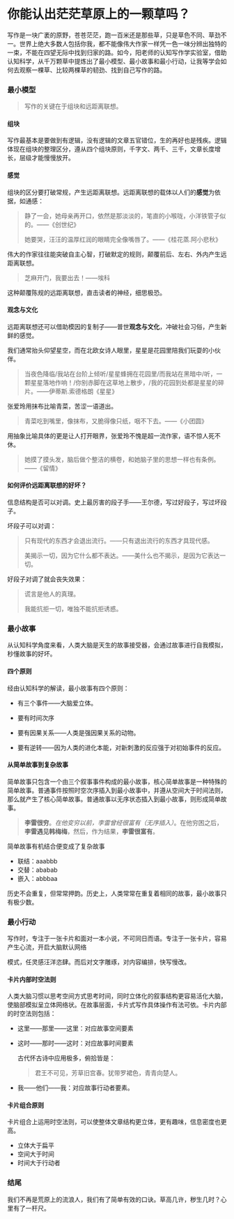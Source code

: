 # 你能认出茫茫草原上的一颗草吗？

写作是一块广袤的原野，苍苍茫茫，跑一百米还是那些草，只是草色不同、草劲不一。世界上绝大多数人包括你我，都不能像伟大作家一样凭一色一味分辨出独特的一束，不能在四望无际中找到归家的路。如今，阳老师的认知写作学实验室，借助认知科学，从千万颗草中提炼出了最小模型、最小故事和最小行动，让我等学会如何去观察一棵草、比较两棵草的韧劲、找到自己写作的路。

### 最小模型

> 写作的关键在于组块和远距离联想。

#### 组块

写作最基本是要做到有逻辑，没有逻辑的文章五官错位，生的再好也是残疾。逻辑体现在组块的整理区分，遵从四个组块原则，千字文、两千、三千，文章长度增长，层级才能慢慢放开。

#### 感觉

组块的区分要打破常规，产生远距离联想。远距离联想的载体以人们的**感觉**为依据，如通感：

> 静了一会，她母亲再开口，依然是那淡淡的，笔直的小喉咙，小洋铁管子似的。——《创世纪》
>
> 她要哭，汪汪的温厚红润的眼睛完全像嘴唇了。——《桂花蒸.阿小悲秋》

伟大的作家往往能突破自主心智，打破默定的规则，颠覆前后、左右、外内产生远距离联想。

> 芝麻开门，我要出去！——埃科

这种颠覆陈规的远距离联想，直击读者的神经，细思极恐。

#### 观念与文化

远距离联想还可以借助模因的复制子——普世**观念与文化**，冲破社会习俗，产生新鲜的感觉。

我们通常抬头仰望星空，而在北欧女诗人眼里，星星是花园里陪我们玩耍的小伙伴。

> 当夜色降临/我站在台阶上倾听/星星蜂拥在花园里/而我站在黑暗中/听，一颗星星落地作响！/你别赤脚在这草地上散步，/我的花园到处都是星星的碎片。——伊蒂斯.索德格朗《星星》

张爱玲用抹布比喻青菜，苦涩一语道出。

> 青菜吃到嘴里，像抹布，又脆得像只纸，咽不下去。——《小团圆》

用抽象比喻具体的更是让人打开眼界，张爱玲不愧是超一流作家，语不惊人死不休。

> 她摸了摸头发，脑后做个整洁的横卷，和她脑子里的思想一样也有条例。——《留情》

#### 如何评价远距离联想的好坏？

信息结构是否可以对调。史上最厉害的段子手——王尔德，写过好段子，写过坏段子。

坏段子可以对调：

> 只有现代的东西才会退出流行。——只有退出流行的东西才具现代感。
>
> 美揭示一切，因为它什么都不表达。——美什么也不揭示，是因为它表达一切。

好段子对调了就会丧失效果：

> 谎言是他人的真理。
>
> 我能抗拒一切，唯独不能抗拒诱惑。

### 最小故事

从认知科学角度来看，人类大脑是天生的故事接受器，会通过故事进行自我模拟，秒懂故事的好坏。

#### 四个原则

经由认知科学的解读，最小故事有四个原则：

- 有三个事件——大脑爱立体。
- 要有时间次序

- 要有因果关系——人类是强因果关系的动物。

- 要有逆转——因为人类的进化本能，对新刺激的反应强于对初始事件的反应。

#### 从简单故事到复杂故事

简单故事只包含一个由三个叙事事件构成的最小故事，核心简单故事是一种特殊的简单故事。普通事件按照时空次序插入到最小故事中，并遵从空间大于时间法则，那么就产生了核心简单故事。普通故事以无序状态插入到最小故事，则形成简单故事。

> **李雷很穷**。*在他变穷以前，李雷曾经很富有（无序插入）*。在他穷困之后，**李雷遇见韩梅梅**，然后，作为结果，**李雷很富有**。

简单故事有机结合便变成了复杂故事

* 联结：aaabbb
* 交替：ababab
* 嵌入：abbbaa

历史不会重复，但常常押韵。历史上，人类常常在重复着相同的故事，最小故事只有极少数。

### 最小行动

写作时，专注于一张卡片和面对一本小说，不可同日而语。专注于一张卡片，容易产生心流，开启大脑默认网络

模式，任灵感汪洋恣肆。而后对文字雕琢，对内容编排，快写慢改。

#### 卡片内部时空法则

人类大脑习惯以思考空间方式思考时间，同时立体化的叙事结构更容易活化大脑，使脑部模拟呈立体网络状。在故事层面，卡片式写作具体操作有法可依。卡片内部的时空法则包括：

- 这里——那里——这里：对应故事空间要素

- 这时——那时——这时：对应故事时间要素

  古代怀古诗中应用极多，俯拾皆是： 

  > 君王不可见，芳草旧宫春。犹带罗裙色，青青向楚人。

- 我——他们——我：对应故事行动者要素。

#### 卡片组合原则

卡片组合上运用时空法则，可以使整体文章结构更立体，更有趣味，信息密度也更高。

- 立体大于扁平
- 空间大于时间
- 时间大于行动者


### 结尾

我们不再是荒原上的流浪人，我们有了简单有效的口诀。草高几许，秽生几时？心里有了一杆尺。